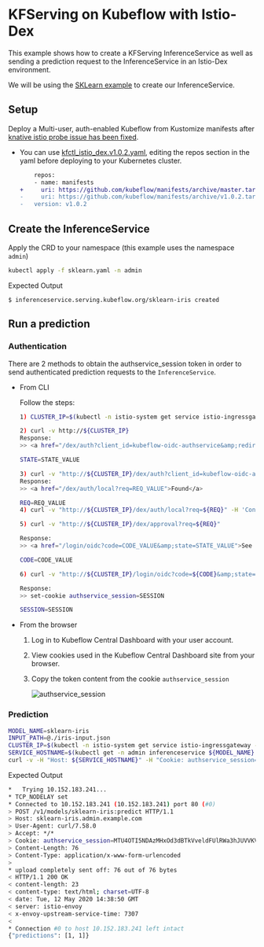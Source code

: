 # KFServing on Kubeflow with Istio-Dex

This example shows how to create a KFServing InferenceService as well as sending a prediction request to the InferenceService in an Istio-Dex environment.

We will be using the [SKLearn example](../sklearn) to create our InferenceService.

## Setup
Deploy a Multi-user, auth-enabled Kubeflow from Kustomize manifests after [knative istio probe issue has been fixed](https://github.com/kubeflow/manifests/commit/928cf483361730121ac18bc4d0e7a9c129f15ee2).

* You can use [kfctl_istio_dex.v1.0.2.yaml](https://raw.githubusercontent.com/kubeflow/manifests/v1.0-branch/kfdef/kfctl_istio_dex.v1.0.2.yaml), editing the repos section in the yaml before deploying to your Kubernetes cluster.

    ```diff
        repos:
        - name: manifests
    +     uri: https://github.com/kubeflow/manifests/archive/master.tar.gz
    -     uri: https://github.com/kubeflow/manifests/archive/v1.0.2.tar.gz
    -   version: v1.0.2
    ```

## Create the InferenceService

Apply the CRD to your namespace (this example uses the namespace `admin`)

```bash
kubectl apply -f sklearn.yaml -n admin
```

Expected Output
```
$ inferenceservice.serving.kubeflow.org/sklearn-iris created
```

## Run a prediction

### Authentication 

There are 2 methods to obtain the authservice_session token in order to send authenticated prediction requests to the `InferenceService`.

* From CLI

    Follow the steps:

    ```bash
    1) CLUSTER_IP=$(kubectl -n istio-system get service istio-ingressgateway -o jsonpath='{.spec.clusterIP}')

    2) curl -v http://${CLUSTER_IP}
    Response:
    >> <a href="/dex/auth?client_id=kubeflow-oidc-authservice&amp;redirect_uri=%2Flogin%2Foidc&amp;response_type=code&amp;scope=profile+email+groups+openid&amp;state=STATE_VALUE">Found</a>.

    STATE=STATE_VALUE

    3) curl -v "http://${CLUSTER_IP}/dex/auth?client_id=kubeflow-oidc-authservice&redirect_uri=%2Flogin%2Foidc&response_type=code&scope=profile+email+groups+openid&amp;state=${STATE}"
    Response:
    >> <a href="/dex/auth/local?req=REQ_VALUE">Found</a>

    REQ=REQ_VALUE
    4) curl -v "http://${CLUSTER_IP}/dex/auth/local?req=${REQ}" -H 'Content-Type: application/x-www-form-urlencoded' --data 'login=admin%40kubeflow.org&password=12341234'

    5) curl -v "http://${CLUSTER_IP}/dex/approval?req=${REQ}"

    Response:
    >> <a href="/login/oidc?code=CODE_VALUE&amp;state=STATE_VALUE">See Other</a>.

    CODE=CODE_VALUE

    6) curl -v "http://${CLUSTER_IP}/login/oidc?code=${CODE}&amp;state=${STATE}"

    Response:
    >> set-cookie authservice_session=SESSION

    SESSION=SESSION
    ```

* From the browser
    
    1. Log in to Kubeflow Central Dashboard with your user account.
    2. View cookies used in the Kubeflow Central Dashboard site from your browser.
    3. Copy the token content from the cookie `authservice_session`

        ![authservice_session](https://user-images.githubusercontent.com/41395198/81792510-bbd28800-953a-11ea-8cab-f9bee161d5a7.png)

### Prediction

```bash
MODEL_NAME=sklearn-iris
INPUT_PATH=@./iris-input.json
CLUSTER_IP=$(kubectl -n istio-system get service istio-ingressgateway -o jsonpath='{.spec.clusterIP}')
SERVICE_HOSTNAME=$(kubectl get -n admin inferenceservice ${MODEL_NAME} -o jsonpath='{.status.url}' | cut -d "/" -f 3)
curl -v -H "Host: ${SERVICE_HOSTNAME}" -H "Cookie: authservice_session=${SESSION}" http://${CLUSTER_IP}/v1/models/${MODEL_NAME}:predict -d ${INPUT_PATH}
```

Expected Output

```bash
*   Trying 10.152.183.241...
* TCP_NODELAY set
* Connected to 10.152.183.241 (10.152.183.241) port 80 (#0)
> POST /v1/models/sklearn-iris:predict HTTP/1.1
> Host: sklearn-iris.admin.example.com
> User-Agent: curl/7.58.0
> Accept: */*
> Cookie: authservice_session=MTU4OTI5NDAzMHxOd3dBTkVveldFUlRWa3hJUVVKV1NrZE1WVWhCVmxSS05GRTFSMGhaVmtWR1JrUlhSRXRRUmtnMVRrTkpUekpOTTBOSFNGcElXRkU9fLgsofp8amFkZv4N4gnFUGjCePgaZPAU20ylfr8J-63T
> Content-Length: 76
> Content-Type: application/x-www-form-urlencoded
> 
* upload completely sent off: 76 out of 76 bytes
< HTTP/1.1 200 OK
< content-length: 23
< content-type: text/html; charset=UTF-8
< date: Tue, 12 May 2020 14:38:50 GMT
< server: istio-envoy
< x-envoy-upstream-service-time: 7307
< 
* Connection #0 to host 10.152.183.241 left intact
{"predictions": [1, 1]}
```
